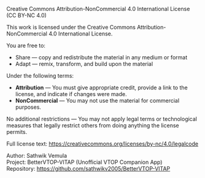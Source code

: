 Creative Commons Attribution-NonCommercial 4.0 International License (CC BY-NC 4.0)

This work is licensed under the Creative Commons Attribution-NonCommercial 4.0 International License.

You are free to:

- Share — copy and redistribute the material in any medium or format
- Adapt — remix, transform, and build upon the material

Under the following terms:

- **Attribution** — You must give appropriate credit, provide a link to the license, and indicate if changes were made.
- **NonCommercial** — You may not use the material for commercial purposes.

No additional restrictions — You may not apply legal terms or technological measures that legally restrict others from doing anything the license permits.

Full license text: https://creativecommons.org/licenses/by-nc/4.0/legalcode

Author: Sathwik Vemula  
Project: BetterVTOP-VITAP (Unofficial VTOP Companion App)  
Repository: https://github.com/sathwikv2005/BetterVTOP-VITAP
